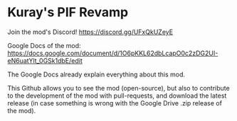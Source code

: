# Kuray's PIF Revamp

Join the mod's Discord! https://discord.gg/UFxQkUZeyE

Google Docs of the mod: https://docs.google.com/document/d/1O6pKKL62dbLcapO0c2zDG2UI-eN6uatYlt_0GSk1dbE/edit

The Google Docs already explain everything about this mod.

This Github allows you to see the mod (open-source), but also to contribute to the development of the mod with pull-requests, and download the latest release (in case something is wrong with the Google Drive .zip release of the mod).
